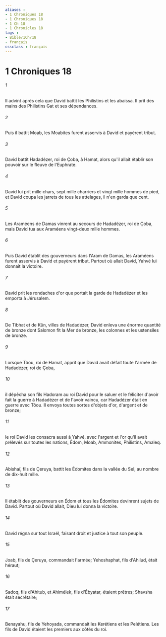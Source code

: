 ```yaml
---
aliases : 
- 1 Chroniques 18
- 1 Chroniques 18
- 1 Ch 18
- 1 Chronicles 18
tags : 
- Bible/1Ch/18
- français
cssclass : français
---
```


# 1 Chroniques 18

###### 1
Il advint après cela que David battit les Philistins et les abaissa. Il prit des mains des Philistins Gat et ses dépendances. 
###### 2
Puis il battit Moab, les Moabites furent asservis à David et payèrent tribut. 
###### 3
David battit Hadadézer, roi de Çoba, à Hamat, alors qu'il allait établir son pouvoir sur le fleuve de l'Euphrate. 
###### 4
David lui prit mille chars, sept mille charriers et vingt mille hommes de pied, et David coupa les jarrets de tous les attelages, il n'en garda que cent. 
###### 5
Les Araméens de Damas vinrent au secours de Hadadézer, roi de Çoba, mais David tua aux Araméens vingt-deux mille hommes. 
###### 6
Puis David établit des gouverneurs dans l'Aram de Damas, les Araméens furent asservis à David et payèrent tribut. Partout où allait David, Yahvé lui donnait la victoire. 
###### 7
David prit les rondaches d'or que portait la garde de Hadadézer et les emporta à Jérusalem. 
###### 8
De Tibhat et de Kûn, villes de Hadadézer, David enleva une énorme quantité de bronze dont Salomon fit la Mer de bronze, les colonnes et les ustensiles de bronze. 
###### 9
Lorsque Tôou, roi de Hamat, apprit que David avait défait toute l'armée de Hadadézer, roi de Çoba, 
###### 10
il dépêcha son fils Hadoram au roi David pour le saluer et le féliciter d'avoir fait la guerre à Hadadézer et de l'avoir vaincu, car Hadadézer était en guerre avec Tôou. Il envoya toutes sortes d'objets d'or, d'argent et de bronze; 
###### 11
le roi David les consacra aussi à Yahvé, avec l'argent et l'or qu'il avait prélevés sur toutes les nations, Édom, Moab, Ammonites, Philistins, Amaleq. 
###### 12
Abishaï, fils de Çeruya, battit les Édomites dans la vallée du Sel, au nombre de dix-huit mille. 
###### 13
Il établit des gouverneurs en Édom et tous les Édomites devinrent sujets de David. Partout où David allait, Dieu lui donna la victoire. 
###### 14
David régna sur tout Israël, faisant droit et justice à tout son peuple. 
###### 15
Joab, fils de Çeruya, commandait l'armée; Yehoshaphat, fils d'Ahilud, était héraut; 
###### 16
Sadoq, fils d'Ahitub, et Ahimélek, fils d'Ébyatar, étaient prêtres; Shavsha était secrétaire; 
###### 17
Benayahu, fils de Yehoyada, commandait les Kerétiens et les Pelétiens. Les fils de David étaient les premiers aux côtés du roi. 

